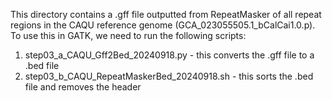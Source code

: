 This directory contains a .gff file outputted from RepeatMasker of all repeat regions in the CAQU reference genome (GCA_023055505.1_bCalCai1.0.p). To use this in GATK, we need to run the following scripts:

1) step03_a_CAQU_Gff2Bed_20240918.py - this converts the .gff file to a .bed file
2) step03_b_CAQU_RepeatMaskerBed_20240918.sh - this sorts the .bed file and removes the header 
